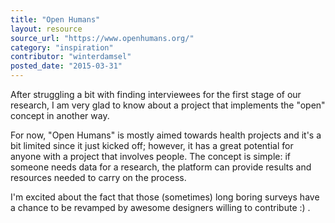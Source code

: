 ```yaml
---
title: "Open Humans"
layout: resource
source_url: "https://www.openhumans.org/"
category: "inspiration"
contributor: "winterdamsel"
posted_date: "2015-03-31"
---
```

After struggling a bit with finding interviewees for the first stage of our research, I am very glad to know about a project that implements the "open" concept in another way.

For now, "Open Humans" is mostly aimed towards health projects and it's a bit limited since it just kicked off; however, it has a great potential for anyone with a project that involves people. The concept is simple: if someone needs data for a research, the platform can provide results and resources needed to carry on the process.

I'm excited about the fact that those (sometimes) long boring surveys have a chance to be revamped by awesome designers willing to contribute :) .
